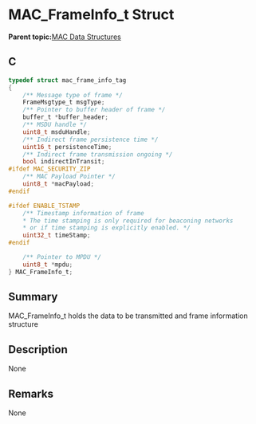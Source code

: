 # MAC\_FrameInfo\_t Struct

**Parent topic:**[MAC Data Structures](GUID-D83EFB67-1CD2-4DDB-825D-8A6090B47CA1.md)

## C

```c
typedef struct mac_frame_info_tag
{
    /** Message type of frame */
    FrameMsgtype_t msgType;
    /** Pointer to buffer header of frame */
    buffer_t *buffer_header;
    /** MSDU handle */
    uint8_t msduHandle;
    /** Indirect frame persistence time */
    uint16_t persistenceTime;
    /** Indirect frame transmission ongoing */
    bool indirectInTransit;
#ifdef MAC_SECURITY_ZIP
    /** MAC Payload Pointer */
    uint8_t *macPayload;
#endif

#ifdef ENABLE_TSTAMP
    /** Timestamp information of frame
    * The time stamping is only required for beaconing networks
    * or if time stamping is explicitly enabled. */
    uint32_t timeStamp;
#endif

    /** Pointer to MPDU */
    uint8_t *mpdu;
} MAC_FrameInfo_t;

```

## Summary

MAC\_FrameInfo\_t holds the data to be transmitted and frame information structure

## Description

None

## Remarks

None

